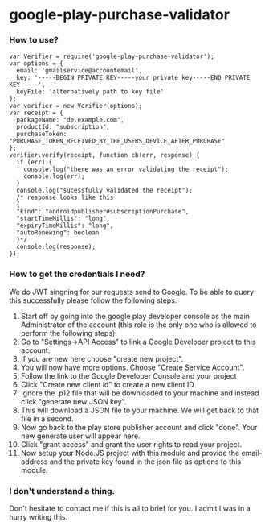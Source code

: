 # google-play-purchase-validator #



### How to use? ###

````
var Verifier = require('google-play-purchase-validator');
var options = {
  email: 'gmailservice@accountemail',
  key: '-----BEGIN PRIVATE KEY-----your private key-----END PRIVATE KEY-----',
  keyFile: 'alternatively path to key file'
};
var verifier = new Verifier(options);
var receipt = {
  packageName: "de.example.com",
  productId: "subscription",
  purchaseToken: "PURCHASE_TOKEN_RECEIVED_BY_THE_USERS_DEVICE_AFTER_PURCHASE"
};
verifier.verify(receipt, function cb(err, response) {
  if (err) {
    console.log("there was an error validating the receipt");
    console.log(err);
  }
  console.log("sucessfully validated the receipt");
  /* response looks like this
  {
  "kind": "androidpublisher#subscriptionPurchase",
  "startTimeMillis": "long",
  "expiryTimeMillis": "long",
  "autoRenewing": boolean
  }*/
  console.log(response);
});
````

### How to get the credentials I need? ###
We do JWT singning for our requests send to Google. To be able to query this successfully please follow the following steps.

1. Start off by going into the google play developer console as the main Administrator of the account (this role is the only one who is allowed to perform the following steps).
1. Go to "Settings->API Access" to link a Google Developer project to this account.
1. If you are new here choose "create new project".
1. You will now have more options. Choose "Create Service Account".
1. Follow the link to the Google Developer Console and your project
1. Click "Create new client id" to create a new client ID
1. Ignore the .p12 file that will be downloaded to your machine and instead click "generate new JSON key".
1. This will download a JSON file to your machine. We will get back to that file in a second.
1. Now go back to the play store publisher account and click "done". Your new generate user will appear here.
1. Click "grant access" and grant the user rights to read your project.
1. Now setup your Node.JS project with this module and provide the email-address and the private key found in the json file as options to this module.

### I don't understand a thing. ###

Don't hesitate to contact me if this is all to brief for you. I admit I was in a hurry writing this.
